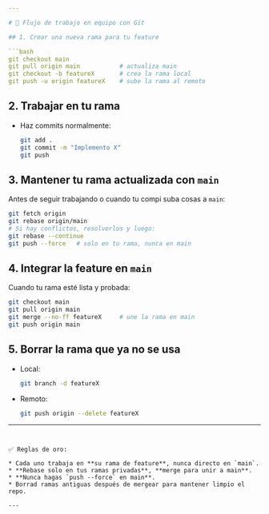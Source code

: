 ```yaml
---

# 🚀 Flujo de trabajo en equipo con Git

## 1. Crear una nueva rama para tu feature

```bash
git checkout main
git pull origin main           # actualiza main
git checkout -b featureX       # crea la rama local
git push -u origin featureX    # sube la rama al remoto
```

## 2. Trabajar en tu rama

* Haz commits normalmente:

  ```bash
  git add .
  git commit -m "Implemento X"
  git push
  ```

## 3. Mantener tu rama actualizada con `main`

Antes de seguir trabajando o cuando tu compi suba cosas a `main`:

```bash
git fetch origin
git rebase origin/main
# Si hay conflictos, resolverlos y luego:
git rebase --continue
git push --force   # solo en tu rama, nunca en main
```

## 4. Integrar la feature en `main`

Cuando tu rama esté lista y probada:

```bash
git checkout main
git pull origin main
git merge --no-ff featureX     # une la rama en main
git push origin main
```

## 5. Borrar la rama que ya no se usa

* Local:

  ```bash
  git branch -d featureX
  ```

* Remoto:

  ```bash
  git push origin --delete featureX
  ```

---
```


✅ Reglas de oro:

* Cada uno trabaja en **su rama de feature**, nunca directo en `main`.
* **Rebase solo en tus ramas privadas**, **merge para unir a main**.
* **Nunca hagas `push --force` en main**.
* Borrad ramas antiguas después de mergear para mantener limpio el repo.

---